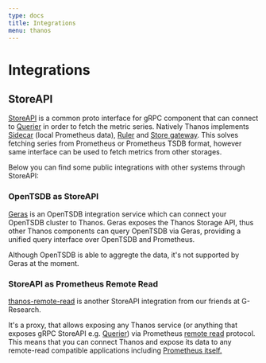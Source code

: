 ```yaml
---
type: docs
title: Integrations
menu: thanos
---
```


# Integrations

## StoreAPI

[StoreAPI](https://github.com/thanos-io/thanos/blob/master/pkg/store/storepb/rpc.proto) is a common proto interface for gRPC component that can connect to [Querier](components/query.md) in order to fetch the metric series. Natively Thanos implements [Sidecar](components/sidecar.md) (local Prometheus data), [Ruler](components/rule.md) and [Store gateway](components/store.md). This solves fetching series from Prometheus or Prometheus TSDB format, however same interface can be used to fetch metrics from other storages.

Below you can find some public integrations with other systems through StoreAPI:

### OpenTSDB as StoreAPI

[Geras](https://github.com/G-Research/geras) is an OpenTSDB integration service which can connect your OpenTSDB cluster to Thanos. Geras exposes the Thanos Storage API, thus other Thanos components can query OpenTSDB via Geras, providing a unified query interface over OpenTSDB and Prometheus.

Although OpenTSDB is able to aggregte the data, it's not supported by Geras at the moment.

### StoreAPI as Prometheus Remote Read

[thanos-remote-read](https://github.com/G-Research/thanos-remote-read) is another StoreAPI integration from our friends at G-Research.

It's a proxy, that allows exposing any Thanos service (or anything that exposes gRPC StoreAPI e.g. [Querier](components/query.md)) via Prometheus [remote read](https://github.com/prometheus/prometheus/blob/38d32e06862f6b72700f67043ce574508b5697f0/prompb/remote.proto#L27) protocol. This means that you can connect Thanos and expose its data to any remote-read compatible applications including [Prometheus itself.](https://prometheus.io/docs/prometheus/latest/configuration/configuration/#remote_read)
